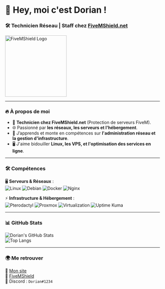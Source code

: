 # 👋 Hey, moi c'est Dorian !

### 🛠️ Technicien Réseau | Staff chez [FiveMShield.net](https://fivemshield.net)

<img src="https://i.ibb.co/4cmS749/fivemshield-logo.png" width="200px" alt="FiveMShield Logo" />

---

### 🔥 À propos de moi  
- 🚀 **Technicien chez FiveMShield.net** (Protection de serveurs FiveM).  
- 🌐 Passionné par **les réseaux, les serveurs et l'hébergement**.  
- 📡 J’apprends et monte en compétences sur **l'administration réseau et la gestion d'infrastructure**.  
- 🖥️ J'aime bidouiller **Linux, les VPS, et l'optimisation des services en ligne**.  

---

### 🛠️ Compétences  

🖥️ **Serveurs & Réseaux** :  
![Linux](https://img.shields.io/badge/-Linux-FCC624?logo=linux&logoColor=black&style=for-the-badge)
![Debian](https://img.shields.io/badge/-Debian-A81D33?logo=debian&logoColor=white&style=for-the-badge)
![Docker](https://img.shields.io/badge/-Docker-2496ED?logo=docker&logoColor=white&style=for-the-badge)
![Nginx](https://img.shields.io/badge/-Nginx-009639?logo=nginx&logoColor=white&style=for-the-badge)

⚡ **Infrastructure & Hébergement** :  
![Pterodactyl](https://img.shields.io/badge/-Pterodactyl-2D2D2D?logo=pterodactyl&logoColor=white&style=for-the-badge)
![Proxmox](https://img.shields.io/badge/-Proxmox-E57000?logo=proxmox&logoColor=white&style=for-the-badge)
![Virtualization](https://img.shields.io/badge/-Virtualization-0078D7?logo=windows&logoColor=white&style=for-the-badge)
![Uptime Kuma](https://img.shields.io/badge/-Uptime_Kuma-00C853?logo=uptime-kuma&logoColor=white&style=for-the-badge)

---

### 📊 GitHub Stats  
![Dorian's GitHub Stats](https://github-readme-stats.vercel.app/api?username=DorianDev&show_icons=true&theme=tokyonight)  
![Top Langs](https://github-readme-stats.vercel.app/api/top-langs/?username=DorianDev&layout=compact&theme=tokyonight)

---

### 🌍 Me retrouver  
📢 [Mon site](https://ledhosting.fr)  
📌 [FiveMShield](https://fivemshield.net)  
💬 Discord : `Dorian#1234`
